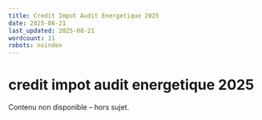 ```yaml
---
title: Credit Impot Audit Energetique 2025
date: 2025-08-21
last_updated: 2025-08-21
wordcount: 11
robots: noindex
---
```


# credit impot audit energetique 2025

Contenu non disponible – hors sujet.